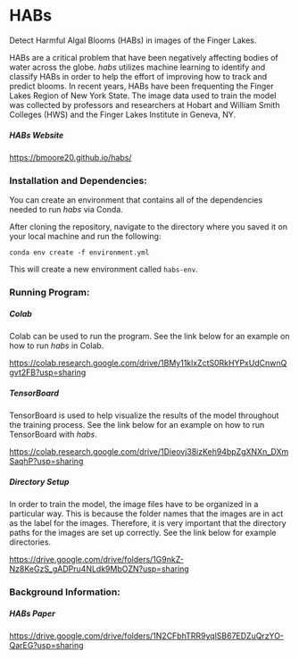 # HABs #
Detect Harmful Algal Blooms (HABs) in images of the Finger Lakes.

HABs are a critical problem that have been negatively affecting bodies of water across the globe. *habs* utilizes 
machine learning to identify and classify HABs in order to help the effort of improving how to track and predict 
blooms. In recent years, HABs have been frequenting the Finger Lakes Region of New York State. The image data used to
train the model was collected by professors and researchers at Hobart and William Smith Colleges (HWS) and the Finger 
Lakes Institute in Geneva, NY. 

##### HABs Website #####

https://bmoore20.github.io/habs/

### Installation and Dependencies: ###
You can create an environment that contains all of the dependencies needed to run *habs* via Conda. 

After cloning the repository, navigate to the directory where you saved it on your local machine and run the following:

```
conda env create -f environment.yml
```

This will create a new environment called `habs-env`.

### Running Program: ###
##### Colab #####
Colab can be used to run the program. See the link below for an example on how to run *habs* in Colab. 
 
https://colab.research.google.com/drive/1BMy11klxZctS0RkHYPxUdCnwnQgvt2FB?usp=sharing

##### TensorBoard #####

TensorBoard is used to help visualize the results of the model throughout the training process. See the link below for 
an example on how to run TensorBoard with *habs*. 

https://colab.research.google.com/drive/1Dieovj38izKeh94bpZgXNXn_DXmSaqhP?usp=sharing

##### Directory Setup ##### 

In order to train the model, the image files have to be organized in a particular way. This is because the folder names
that the images are in act as the label for the images. Therefore, it is very important that the directory paths for 
the images are set up correctly. See the link below for example directories. 

https://drive.google.com/drive/folders/1G9nkZ-Nz8KeGzS_gADPru4NLdk9MbOZN?usp=sharing 


### Background Information: ###

##### HABs Paper #####

https://drive.google.com/drive/folders/1N2CFbhTRR9yqlSB67EDZuQrzYO-QarEG?usp=sharing




